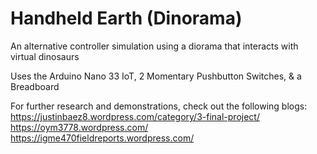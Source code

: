 # Handheld Earth (Dinorama)

An alternative controller simulation using a diorama that interacts with virtual dinosaurs

Uses the Arduino Nano 33 IoT, 2 Momentary Pushbutton Switches, & a Breadboard

For further research and demonstrations, check out the following blogs:
https://justinbaez8.wordpress.com/category/3-final-project/
https://oym3778.wordpress.com/
https://igme470fieldreports.wordpress.com/
